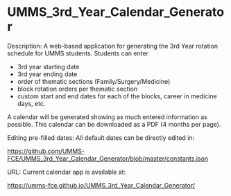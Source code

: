 # UMMS_3rd_Year_Calendar_Generator

Description:
A web-based application for generating the 3rd Year rotation schedule for UMMS students. Students can enter
* 3rd year starting date
* 3rd year ending date
* order of thematic sections (Family/Surgery/Medicine)
* block rotation orders per thematic section
* custom start and end dates for each of the blocks, career in medicine days, etc.

A calendar will be generated showing as much entered information as possible. This calendar can be downloaded as a PDF (4 months per page).

Editing pre-filled dates:
All default dates can be directly edited in:

https://github.com/UMMS-FCE/UMMS_3rd_Year_Calendar_Generator/blob/master/constants.json

URL:
Current calendar app is available at:

https://umms-fce.github.io/UMMS_3rd_Year_Calendar_Generator/
